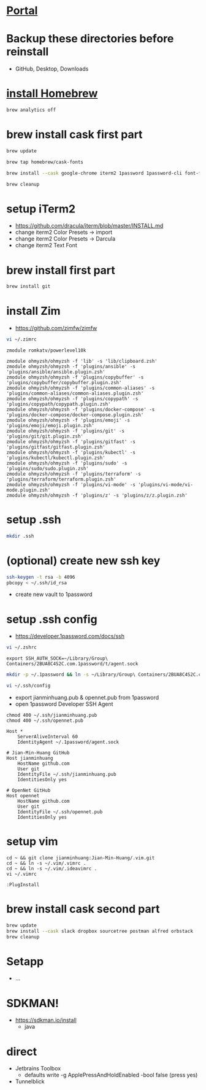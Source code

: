 # [Portal](https://gist.github.com/Jian-Min-Huang/c0d72c89a023587c3f923fa203eaf6cd)

# Backup these directories before reinstall
* GitHub, Desktop, Downloads

# [install Homebrew](https://brew.sh/index)
```bash
brew analytics off
```

# brew install cask first part
```bash
brew update
```
```bash
brew tap homebrew/cask-fonts
```
```bash
brew install --cask google-chrome iterm2 1password 1password-cli font-fira-code
```
```bash
brew cleanup
```

# setup iTerm2
* https://github.com/dracula/iterm/blob/master/INSTALL.md
* change iterm2 Color Presets -> import
* change iterm2 Color Presets -> Darcula
* change iterm2 Text Font

# brew install first part
```bash
brew install git
```

# install Zim
* https://github.com/zimfw/zimfw
```bash
vi ~/.zimrc
```
```
zmodule romkatv/powerlevel10k

zmodule ohmyzsh/ohmyzsh -f 'lib' -s 'lib/clipboard.zsh'
zmodule ohmyzsh/ohmyzsh -f 'plugins/ansible' -s 'plugins/ansible/ansible.plugin.zsh'
zmodule ohmyzsh/ohmyzsh -f 'plugins/copybuffer' -s 'plugins/copybuffer/copybuffer.plugin.zsh'
zmodule ohmyzsh/ohmyzsh -f 'plugins/common-aliases' -s 'plugins/common-aliases/common-aliases.plugin.zsh'
zmodule ohmyzsh/ohmyzsh -f 'plugins/copypath' -s 'plugins/copypath/copypath.plugin.zsh'
zmodule ohmyzsh/ohmyzsh -f 'plugins/docker-compose' -s 'plugins/docker-compose/docker-compose.plugin.zsh'
zmodule ohmyzsh/ohmyzsh -f 'plugins/emoji' -s 'plugins/emoji/emoji.plugin.zsh'
zmodule ohmyzsh/ohmyzsh -f 'plugins/git' -s 'plugins/git/git.plugin.zsh'
zmodule ohmyzsh/ohmyzsh -f 'plugins/gitfast' -s 'plugins/gitfast/gitfast.plugin.zsh'
zmodule ohmyzsh/ohmyzsh -f 'plugins/kubectl' -s 'plugins/kubectl/kubectl.plugin.zsh'
zmodule ohmyzsh/ohmyzsh -f 'plugins/sudo' -s 'plugins/sudo/sudo.plugin.zsh'
zmodule ohmyzsh/ohmyzsh -f 'plugins/terraform' -s 'plugins/terraform/terraform.plugin.zsh'
zmodule ohmyzsh/ohmyzsh -f 'plugins/vi-mode' -s 'plugins/vi-mode/vi-mode.plugin.zsh'
zmodule ohmyzsh/ohmyzsh -f 'plugins/z' -s 'plugins/z/z.plugin.zsh'
```

# setup .ssh
```bash
mkdir .ssh
```

# (optional) create new ssh key
```bash
ssh-keygen -t rsa -b 4096
pbcopy < ~/.ssh/id_rsa
```
* create new vault to 1password

# setup .ssh config
* https://developer.1password.com/docs/ssh
```bash
vi ~/.zshrc
```
```
export SSH_AUTH_SOCK=~/Library/Group\ Containers/2BUA8C4S2C.com.1password/t/agent.sock
```
```bash
mkdir -p ~/.1password && ln -s ~/Library/Group\ Containers/2BUA8C4S2C.com.1password/t/agent.sock ~/.1password/agent.sock
```
```bash
vi ~/.ssh/config
```
* export jianminhuang.pub & opennet.pub from 1password
* open 1password Developer SSH Agent
```
chmod 400 ~/.ssh/jianminhuang.pub
chmod 400 ~/.ssh/opennet.pub
```
```
Host *
    ServerAliveInterval 60
    IdentityAgent ~/.1password/agent.sock

# Jian-Min-Huang GitHub
Host jianminhuang
    HostName github.com
    User git
    IdentityFile ~/.ssh/jianminhuang.pub
    IdentitiesOnly yes

# OpenNet GitHub
Host opennet
    HostName github.com
    User git
    IdentityFile ~/.ssh/opennet.pub
    IdentitiesOnly yes
```

# setup vim
```
cd ~ && git clone jianminhuang:Jian-Min-Huang/.vim.git
cd ~ && ln -s ~/.vim/.vimrc .
cd ~ && ln -s ~/.vim/.ideavimrc .
vi ~/.vimrc
```
```
:PlugInstall
```

# brew install cask second part
```bash
brew update
brew install --cask slack dropbox sourcetree postman alfred orbstack
brew cleanup
```

# Setapp
* ...

# SDKMAN!
* https://sdkman.io/install
  * java

# direct
* Jetbrains Toolbox
  * defaults write -g ApplePressAndHoldEnabled -bool false (press yes)
* Tunnelblick 
